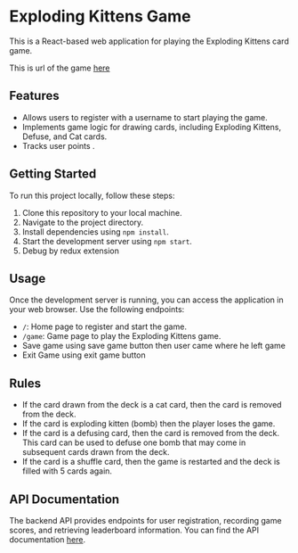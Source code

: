 # Exploding Kittens Game

This is a React-based web application for playing the Exploding Kittens card game.

This is url of the game [here](https://exploding-kitten-game-frontend.vercel.app/)

## Features

- Allows users to register with a username to start playing the game.
- Implements game logic for drawing cards, including Exploding Kittens, Defuse, and Cat cards.
- Tracks user points .


## Getting Started

To run this project locally, follow these steps:

1. Clone this repository to your local machine.
2. Navigate to the project directory.
3. Install dependencies using `npm install`.
4. Start the development server using `npm start`.
5. Debug  by redux extension

## Usage

Once the development server is running, you can access the application in your web browser. Use the following endpoints:

- `/`: Home page to register and start the game.
- `/game`: Game page to play the Exploding Kittens game.
-  Save game using save game button then user came where he left game
-  Exit Game using exit game button

##   Rules 
- If the card drawn from the deck is a cat card, then the card is removed from the deck.
- If the card is exploding kitten (bomb) then the player loses the game.
- If the card is a defusing card, then the card is removed from the deck. This card can be used to defuse one bomb that may come in subsequent cards drawn from the deck.
- If the card is a shuffle card, then the game is restarted and the deck is filled with 5 cards again.

## API Documentation

The backend API provides endpoints for user registration, recording game scores, and retrieving leaderboard information. You can find the API documentation [here](https://github.com/SAMPATHI-SRIKANTH/exploding-kitten-game-backend).



